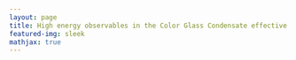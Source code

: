 ```yaml
---
layout: page
title: High energy observables in the Color Glass Condensate effective field theory
featured-img: sleek
mathjax: true
---
```

